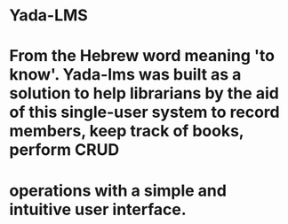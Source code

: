# Yada-LMS
# From the Hebrew word meaning 'to know'. Yada-lms was built as a solution to help librarians by the aid of this single-user system to record members, keep track of books, perform CRUD 
# operations with a simple and intuitive user interface. 
